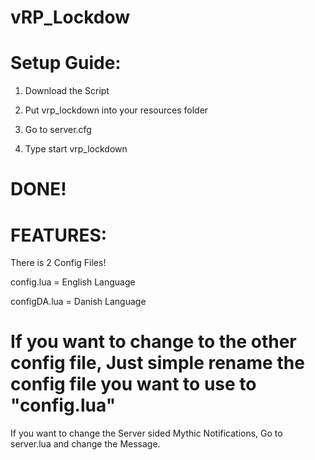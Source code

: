 # vRP_Lockdow

# Setup Guide:

1. Download the Script

2. Put vrp_lockdown into your resources folder

3. Go to server.cfg

4. Type start vrp_lockdown

# DONE!

# FEATURES:

There is 2 Config Files!

config.lua = English Language

configDA.lua = Danish Language

# If you want to change to the other config file, Just simple rename the config file you want to use to "config.lua"

If you want to change the Server sided Mythic Notifications, Go to server.lua and change the Message.
